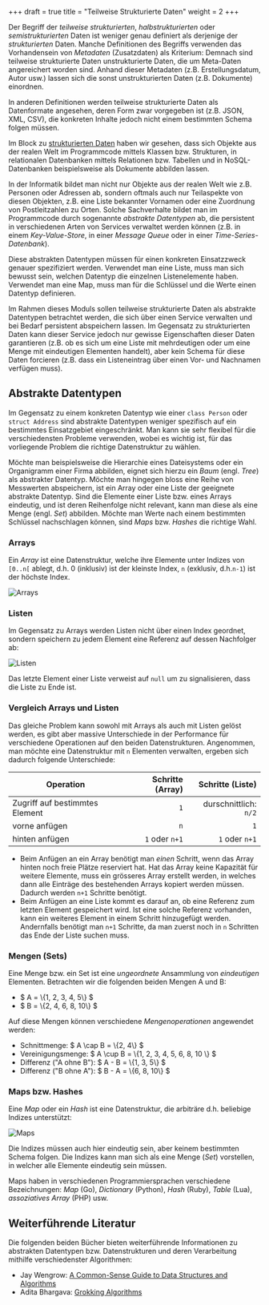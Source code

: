 +++
draft = true
title = "Teilweise Strukturierte Daten"
weight = 2
+++

Der Begriff der _teilweise strukturierten_, _halbstrukturierten_ oder
_semistrukturierten_ Daten ist weniger genau definiert als derjenige der
_strukturierten_ Daten. Manche Definitionen des Begriffs verwenden das
Vorhandensein von _Metadaten_ (Zusatzdaten) als Kriterium: Demnach sind
teilweise strukturierte Daten unstrukturierte Daten, die um Meta-Daten
angereichert worden sind. Anhand dieser Metadaten (z.B. Erstellungsdatum, Autor
usw.) lassen sich die sonst unstrukturierten Daten (z.B. Dokumente) einordnen.

In anderen Definitionen werden teilweise strukturierte Daten als Datenformate
angesehen, deren Form zwar vorgegeben ist (z.B. JSON, XML, CSV), die konkreten
Inhalte jedoch nicht einem bestimmten Schema folgen müssen.

Im Block zu [strukturierten Daten](/hauptdatentypen/strukturierte) haben wir
gesehen, dass sich Objekte aus der realen Welt im Programmcode mittels Klassen
bzw. Strukturen, in relationalen Datenbanken mittels Relationen bzw. Tabellen
und in NoSQL-Datenbanken beispielsweise als Dokumente abbilden lassen.

In der Informatik bildet man nicht nur Objekte aus der realen Welt wie z.B.
Personen oder Adressen ab, sondern oftmals auch nur Teilaspekte von diesen
Objekten, z.B. eine Liste bekannter Vornamen oder eine Zuordnung von
Postleitzahlen zu Orten. Solche Sachverhalte bildet man im Programmcode durch
sogenannte _abstrakte Datentypen_ ab, die persistent in verschiedenen Arten
von Services verwaltet werden können (z.B. in einem _Key-Value-Store_, in einer
_Message Queue_ oder in einer _Time-Series-Datenbank_).

Diese abstrakten Datentypen müssen für einen konkreten Einsatzzweck genauer
spezifiziert werden. Verwendet man eine Liste, muss man sich bewusst sein,
welchen Datentyp die einzelnen Listenelemente haben. Verwendet man eine Map,
muss man für die Schlüssel und die Werte einen Datentyp definieren.

Im Rahmen dieses Moduls sollen teilweise strukturierte Daten als abstrakte
Datentypen betrachtet werden, die sich über einen Service verwalten und bei
Bedarf persistent abspeichern lassen. Im Gegensatz zu strukturierten Daten kann
dieser Service jedoch nur gewisse Eigenschaften dieser Daten garantieren (z.B.
ob es sich um eine Liste mit mehrdeutigen oder um eine Menge mit eindeutigen
Elementen handelt), aber kein Schema für diese Daten forcieren (z.B. dass ein
Listeneintrag über einen Vor- und Nachnamen verfügen muss).

## Abstrakte Datentypen

Im Gegensatz zu einem konkreten Datentyp wie einer `class Person` oder `struct
Address` sind abstrakte Datentypen weniger spezifisch auf ein bestimmtes
Einsatzgebiet eingeschränkt. Man kann sie sehr flexibel für die verschiedensten
Probleme verwenden, wobei es wichtig ist, für das vorliegende Problem die
richtige Datenstruktur zu wählen.

Möchte man beispielsweise die Hierarchie eines Dateisystems oder ein Organigramm
einer Firma abbilden, eignet sich hierzu ein _Baum_ (engl. _Tree_) als
abstrakter Datentyp. Möchte man hingegen bloss eine Reihe von Messwerten
abspeichern, ist ein Array oder eine Liste der geeignete abstrakte Datentyp.
Sind die Elemente einer Liste bzw. eines Arrays eindeutig, und ist deren
Reihenfolge nicht relevant, kann man diese als eine Menge (engl. _Set_)
abbilden. Möchte man Werte nach einem bestimmten Schlüssel nachschlagen können,
sind _Maps_ bzw. _Hashes_ die richtige Wahl.

### Arrays

Ein _Array_ ist eine Datenstruktur, welche ihre Elemente unter Indizes von
`[0..n[` ablegt, d.h. 0 (inklusiv) ist der kleinste Index, `n` (exklusiv,
d.h.`n-1`) ist der höchste Index.

![Arrays](/img/redis-array.png)

### Listen

Im Gegensatz zu Arrays werden Listen nicht über einen Index geordnet, sondern
speichern zu jedem Element eine Referenz auf dessen Nachfolger ab:

![Listen](/img/redis-list.png)

Das letzte Element einer Liste verweist auf `null` um zu signalisieren, dass die
Liste zu Ende ist.

### Vergleich Arrays und Listen

Das gleiche Problem kann sowohl mit Arrays als auch mit Listen gelöst werden,
es gibt aber massive Unterschiede in der Performance für verschiedene
Operationen auf den beiden Datenstrukturen. Angenommen, man möchte eine
Datenstruktur mit `n` Elementen verwalten, ergeben sich dadurch folgende
Unterschiede:

| **Operation**                  | **Schritte (Array)** |  **Schritte (Liste)** |
|--------------------------------|---------------------:|----------------------:|
| Zugriff auf bestimmtes Element |                  `1` | durschnittlich: `n/2` |
| vorne anfügen                  |                  `n` |                   `1` |
| hinten anfügen                 |       `1` oder `n+1` |        `1` oder `n+1` |

- Beim Anfügen an ein Array benötigt man _einen_ Schritt, wenn das Array hinten
  noch freie Plätze reserviert hat. Hat das Array keine Kapazität für weitere
  Elemente, muss ein grösseres Array erstellt werden, in welches dann alle
  Einträge des bestehenden Arrays kopiert werden müssen. Dadurch werden `n+1`
  Schritte benötigt.
- Beim Anfügen an eine Liste kommt es darauf an, ob eine Referenz zum letzten
  Element gespeichert wird. Ist eine solche Referenz vorhanden, kann ein
  weiteres Element in einem Schritt hinzugefügt werden. Andernfalls benötigt man
  `n+1` Schritte, da man zuerst noch in `n` Schritten das Ende der Liste suchen
  muss.

### Mengen (Sets)

Eine Menge bzw. ein Set ist eine _ungeordnete_ Ansammlung von _eindeutigen_
Elementen. Betrachten wir die folgenden beiden Mengen A und B:

- $ A = \\{1, 2, 3, 4, 5\\} $
- $ B = \\{2, 4, 6, 8, 10\\} $

Auf diese Mengen können verschiedene _Mengenoperationen_ angewendet werden:

- Schnittmenge: $ A \cap B = \\{2, 4\\} $
- Vereinigungsmenge: $ A \cup B = \\{1, 2, 3, 4, 5, 6, 8, 10 \\} $
- Differenz ("A ohne B"): $ A - B = \\{1, 3, 5\\} $
- Differenz ("B ohne A"): $ B - A = \\{6, 8, 10\\} $

### Maps bzw. Hashes

Eine _Map_ oder ein _Hash_ ist eine Datenstruktur, die arbiträre d.h. beliebige
Indizes unterstützt:

![Maps](/img/redis-map.png)

Die Indizes müssen auch hier eindeutig sein, aber keinem bestimmten Schema
folgen. Die Indizes kann man sich als eine Menge (_Set_) vorstellen, in welcher
alle Elemente eindeutig sein müssen.

Maps haben in verschiedenen Programmiersprachen verschiedene Bezeichnungen:
_Map_ (Go), _Dictionary_ (Python), _Hash_ (Ruby), _Table_ (Lua), _assoziatives
Array_ (PHP) usw.


## Weiterführende Literatur

Die folgenden beiden Bücher bieten weiterführende Informationen zu abstrakten
Datentypen bzw. Datenstrukturen und deren Verarbeitung mithilfe verschiedenster
Algorithmen:

- Jay Wengrow: [A Common-Sense Guide to Data Structures and Algorithms](https://pragprog.com/titles/jwdsal2/a-common-sense-guide-to-data-structures-and-algorithms-second-edition/)
- Adita Bhargava: [Grokking Algorithms](https://www.manning.com/books/grokking-algorithms-second-edition)
